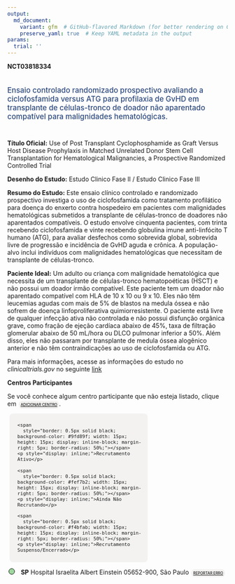 ```yaml
---
output: 
  md_document:
    variant: gfm  # GitHub-flavored Markdown (for better rendering on GitHub)
    preserve_yaml: true  # Keep YAML metadata in the output
params:
  trial: ''
---
```


<script async src="https://scripts.simpleanalyticscdn.com/latest.js"></script>

**NCT03818334**

<div style="padding: 5px 5px 5px 0px; font-size: 1.20em; font-weight: 500; color: #2E4A7F; text-align: left; margin-bottom: 20px">

Ensaio controlado randomizado prospectivo avaliando a ciclofosfamida
versus ATG para profilaxia de GvHD em transplante de células-tronco de
doador não aparentado compatível para malignidades hematológicas.

</div>

**Título Oficial:** Use of Post Transplant Cyclophosphamide as Graft
Versus Host Disease Prophylaxis in Matched Unrelated Donor Stem Cell
Transplantation for Hematological Malignancies, a Prospective Randomized
Controlled Trial

**Desenho do Estudo:** Estudo Clinico Fase II / Estudo Clinico Fase III

**Resumo do Estudo:** Este ensaio clínico controlado e randomizado
prospectivo investiga o uso de ciclofosfamida como tratamento
profilático para doença do enxerto contra hospedeiro em pacientes com
malignidades hematológicas submetidos a transplante de células-tronco de
doadores não aparentados compatíveis. O estudo envolve cinquenta
pacientes, com trinta recebendo ciclofosfamida e vinte recebendo
globulina imune anti-linfócito T humano (ATG), para avaliar desfechos
como sobrevida global, sobrevida livre de progressão e incidência de
GvHD aguda e crônica. A população-alvo inclui indivíduos com
malignidades hematológicas que necessitam de transplante de
células-tronco.

**Paciente Ideal:** Um adulto ou criança com malignidade hematológica
que necessita de um transplante de células-tronco hematopoéticas (HSCT)
e não possui um doador irmão compatível. Este paciente tem um doador não
aparentado compatível com HLA de 10 x 10 ou 9 x 10. Eles não têm
leucemias agudas com mais de 5% de blastos na medula óssea e não sofrem
de doença linfoproliferativa quimiorresistente. O paciente está livre de
qualquer infecção ativa não controlada e não possui disfunção orgânica
grave, como fração de ejeção cardíaca abaixo de 45%, taxa de filtração
glomerular abaixo de 50 mL/hora ou DLCO pulmonar inferior a 50%. Além
disso, eles não passaram por transplante de medula óssea alogênico
anterior e não têm contraindicações ao uso de ciclofosfamida ou ATG.

Para mais informações, acesse as informações do estudo no
*clinicaltrials.gov* no seguinte
[link](https://clinicaltrials.gov/ct2/show/NCT03818334)

**Centros Participantes**

Se você conhece algum centro participante que não esteja listado, clique
em
<span style="color: #2E4A7F; margin-left: 2px; padding: 4px; background-color: #f3f2f1; border-radius: 8px; font-weight: 500; font-size: 0.6em"><a
href="https://flazar.shinyapps.io/formsapp?study_nct_id=NCT03818334&amp;location_id=N%2FA&amp;location_full_name=N%2FA&amp;form_type=Adicionar%20Centro"
target="_blank">ADICIONAR CENTRO</a></span>.

<div style="margin-bottom: 8px; margin-left: 5px; padding: 8px; max-width: 300px; background-color: #f3f2f1; border-radius: 8px; font-size: 0.9em">

<div style="margin-left: 10px;">

    <span 
      style="border: 0.5px solid black; background-color: #9fd89f; width: 15px; height: 15px; display: inline-block; margin-right: 5px; border-radius: 50%;"></span>
    <p style="display: inline;">Recrutamento Ativo</p>

</div>

<div style="margin-left: 10px;">

    <span 
      style="border: 0.5px solid black; background-color: #fef7b2; width: 15px; height: 15px; display: inline-block; margin-right: 5px; border-radius: 50%;"></span>
    <p style="display: inline;">Ainda Não Recrutando</p>

</div>

<div style="margin-left: 10px;">

    <span 
      style="border: 0.5px solid black; background-color: #f4bfab; width: 15px; height: 15px; display: inline-block; margin-right: 5px; border-radius: 50%;"></span>
    <p style="display: inline;">Recrutamento Suspenso/Encerrado</p>

</div>

</div>

<div style="margin: 3px;">

<span style="border: 0.5px solid black; display: inline-block; width: 12px; height: 12px; border-radius: 50%; margin-right: 10px; padding-bottom: 0px; background-color: #9fd89f;"></span>
<b>SP</b> Hospital Israelita Albert Einstein 05652-900, São Paulo
<span style="color: #2E4A7F; margin-left: 2px; padding: 4px; background-color: #f3f2f1; border-radius: 8px; font-weight: 500; font-size: 0.6em"><a
href="https://flazar.shinyapps.io/formsapp?study_nct_id=NCT03818334&amp;location_id=HOSPITAISRAELITAALBERTEINTEINSAOPAULOSP05652900BRAZIL&amp;location_full_name=Hospital%20Israelita%20Albert%20Einstein%2C%2005652-900%2C%20S%C3%A3o%20Paulo&amp;form_type=Reportar%20Erro"
target="_blank">REPORTAR ERRO</a></span>

</div>
